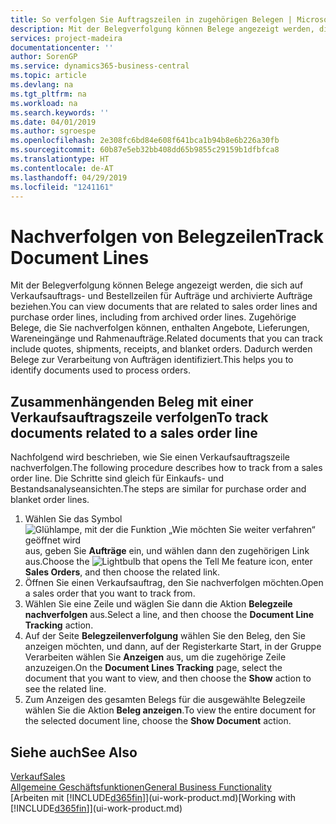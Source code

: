 ```yaml
---
title: So verfolgen Sie Auftragszeilen in zugehörigen Belegen | Microsoft Docs
description: Mit der Belegverfolgung können Belege angezeigt werden, die sich auf Verkaufsauftrags- und Bestellzeilen für Aufträge und archivierte Aufträge beziehen. Zugehörige Belege, die Sie nachverfolgen können, enthalten Angebote, Lieferungen, Wareneingänge und Rahmenaufträge. Dadurch werden Belege zur Verarbeitung von Aufträgen identifiziert.
services: project-madeira
documentationcenter: ''
author: SorenGP
ms.service: dynamics365-business-central
ms.topic: article
ms.devlang: na
ms.tgt_pltfrm: na
ms.workload: na
ms.search.keywords: ''
ms.date: 04/01/2019
ms.author: sgroespe
ms.openlocfilehash: 2e308fc6bd84e608f641bca1b94b8e6b226a30fb
ms.sourcegitcommit: 60b87e5eb32bb408dd65b9855c29159b1dfbfca8
ms.translationtype: HT
ms.contentlocale: de-AT
ms.lasthandoff: 04/29/2019
ms.locfileid: "1241161"
---
```

# <a name="track-document-lines"></a><span data-ttu-id="aa218-105">Nachverfolgen von Belegzeilen</span><span class="sxs-lookup"><span data-stu-id="aa218-105">Track Document Lines</span></span>
<span data-ttu-id="aa218-106">Mit der Belegverfolgung können Belege angezeigt werden, die sich auf Verkaufsauftrags- und Bestellzeilen für Aufträge und archivierte Aufträge beziehen.</span><span class="sxs-lookup"><span data-stu-id="aa218-106">You can view documents that are related to sales order lines and purchase order lines, including from archived order lines.</span></span> <span data-ttu-id="aa218-107">Zugehörige Belege, die Sie nachverfolgen können, enthalten Angebote, Lieferungen, Wareneingänge und Rahmenaufträge.</span><span class="sxs-lookup"><span data-stu-id="aa218-107">Related documents that you can track include quotes, shipments, receipts, and blanket orders.</span></span> <span data-ttu-id="aa218-108">Dadurch werden Belege zur Verarbeitung von Aufträgen identifiziert.</span><span class="sxs-lookup"><span data-stu-id="aa218-108">This helps you to identify documents used to process orders.</span></span>  

## <a name="to-track-documents-related-to-a-sales-order-line"></a><span data-ttu-id="aa218-109">Zusammenhängenden Beleg mit einer Verkaufsauftragszeile verfolgen</span><span class="sxs-lookup"><span data-stu-id="aa218-109">To track documents related to a sales order line</span></span>
<span data-ttu-id="aa218-110">Nachfolgend wird beschrieben, wie Sie einen Verkaufsauftragszeile nachverfolgen.</span><span class="sxs-lookup"><span data-stu-id="aa218-110">The following procedure describes how to track from a sales order line.</span></span> <span data-ttu-id="aa218-111">Die Schritte sind gleich für Einkaufs- und Bestandsanalyseansichten.</span><span class="sxs-lookup"><span data-stu-id="aa218-111">The steps are similar for purchase order and blanket order lines.</span></span>

1.  <span data-ttu-id="aa218-112">Wählen Sie das Symbol ![Glühlampe, mit der die Funktion „Wie möchten Sie weiter verfahren“ geöffnet wird](media/ui-search/search_small.png "Wie möchten Sie weiter verfahren?") aus, geben Sie **Aufträge** ein, und wählen dann den zugehörigen Link aus.</span><span class="sxs-lookup"><span data-stu-id="aa218-112">Choose the ![Lightbulb that opens the Tell Me feature](media/ui-search/search_small.png "Tell me what you want to do") icon, enter **Sales Orders**, and then choose the related link.</span></span>  
2.  <span data-ttu-id="aa218-113">Öffnen Sie einen Verkaufsauftrag, den Sie nachverfolgen möchten.</span><span class="sxs-lookup"><span data-stu-id="aa218-113">Open a sales order that you want to track from.</span></span>  
3.  <span data-ttu-id="aa218-114">Wählen Sie eine Zeile und wäglen Sie dann die Aktion **Belegzeile nachverfolgen** aus.</span><span class="sxs-lookup"><span data-stu-id="aa218-114">Select a line, and then choose the **Document Line Tracking** action.</span></span>
4. <span data-ttu-id="aa218-115">Auf der Seite **Belegzeilenverfolgung** wählen Sie den Beleg, den Sie anzeigen möchten, und dann, auf der Registerkarte Start, in der Gruppe Verarbeiten wählen Sie **Anzeigen** aus, um die zugehörige Zeile anzuzeigen.</span><span class="sxs-lookup"><span data-stu-id="aa218-115">On the **Document Lines Tracking** page, select the document that you want to view, and then choose the **Show** action to see the related line.</span></span>
5. <span data-ttu-id="aa218-116">Zum Anzeigen des gesamten Belegs für die ausgewählte Belegzeile wählen Sie die Aktion **Beleg anzeigen**.</span><span class="sxs-lookup"><span data-stu-id="aa218-116">To view the entire document for the selected document line, choose the **Show Document** action.</span></span>

## <a name="see-also"></a><span data-ttu-id="aa218-117">Siehe auch</span><span class="sxs-lookup"><span data-stu-id="aa218-117">See Also</span></span>
[<span data-ttu-id="aa218-118">Verkauf</span><span class="sxs-lookup"><span data-stu-id="aa218-118">Sales</span></span>](sales-manage-sales.md)  
[<span data-ttu-id="aa218-119">Allgemeine Geschäftsfunktionen</span><span class="sxs-lookup"><span data-stu-id="aa218-119">General Business Functionality</span></span>](ui-across-business-areas.md)  
<span data-ttu-id="aa218-120">[Arbeiten mit [!INCLUDE[d365fin](includes/d365fin_md.md)]](ui-work-product.md)</span><span class="sxs-lookup"><span data-stu-id="aa218-120">[Working with [!INCLUDE[d365fin](includes/d365fin_md.md)]](ui-work-product.md)</span></span>
